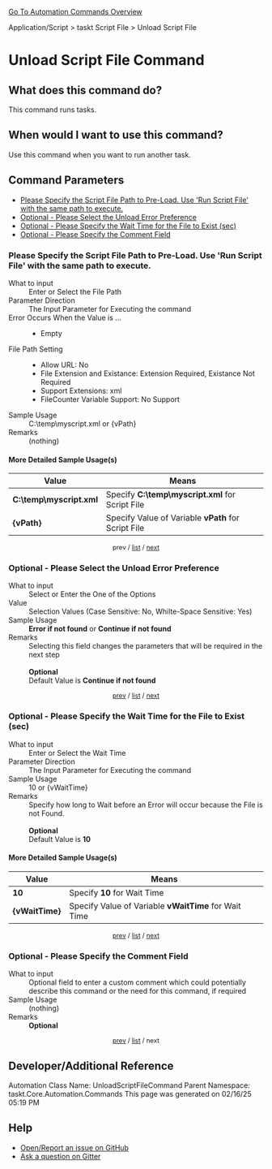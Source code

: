 <!--TITLE: Unload Script File Command -->
<!-- SUBTITLE: a command in the Application/Script group. -->
[Go To Automation Commands Overview](/automation-commands.md)


Application/Script &gt; taskt Script File &gt; Unload Script File


# Unload Script File Command


## What does this command do?
This command runs tasks.


## When would I want to use this command?
Use this command when you want to run another task.


<a id="param_list"></a>
## Command Parameters
- [Please Specify the Script File Path to Pre-Load. Use 'Run Script File' with the same path to execute.](#param_0)
- [Optional - Please Select the Unload Error Preference](#param_1)
- [Optional - Please Specify the Wait Time for the File to Exist (sec)](#param_2)
- [Optional - Please Specify the Comment Field](#param_3)


<a id="param_0"></a>
### Please Specify the Script File Path to Pre-Load. Use 'Run Script File' with the same path to execute.


<dl>
<dt>What to input</dt><dd>Enter or Select the File Path</dd>
<dt>Parameter Direction</dt><dd>The Input Parameter for Executing the command</dd>
<dt>Error Occurs When the Value is ...</dt><dd><ul>
<li>Empty</li>
</ul></dd>
<dt>File Path Setting</dt><dd><ul><li>Allow URL: No</li><li>File Extension and Existance: Extension Required, Existance <string>Not</string> Required</li><li>Support Extensions: xml</li><li>FileCounter Variable Support: No Support</li></ul></dd>
<dt>Sample Usage</dt><dd>C:\temp\myscript.xml or {vPath}</dd>
<dt>Remarks</dt><dd>(nothing)</dd>
</dl>




#### More Detailed Sample Usage(s)
| Value | Means |
|---|---|
| <strong>C:\temp\myscript.xml</strong> | Specify **C:\temp\myscript.xml** for Script File |
| <strong>{vPath}</strong> | Specify Value of Variable **vPath** for Script File |


<div style="font-size: 90%; text-align: center">


prev / [list](#param_list) / [next](#param_1)


</div>


<a id="param_1"></a>
### Optional - Please Select the Unload Error Preference


<dl>
<dt>What to input</dt><dd>Select or Enter the One of the Options</dd>
<dt>Value</dt><dd>Selection Values (Case Sensitive: No, Whilte-Space Sensitive: Yes)</dd>
<dt>Sample Usage</dt><dd><strong>Error if not found</strong> or  <strong>Continue if not found</strong></dd>
<dt>Remarks</dt><dd>Selecting this field changes the parameters that will be required in the next step<br><br>
<strong>Optional</strong><br>Default Value is <strong>Continue if not found</strong></dd>
</dl>




<div style="font-size: 90%; text-align: center">


[prev](#param_1) / [list](#param_list) / [next](#param_2)


</div>


<a id="param_2"></a>
### Optional - Please Specify the Wait Time for the File to Exist (sec)


<dl>
<dt>What to input</dt><dd>Enter or Select the Wait Time</dd>
<dt>Parameter Direction</dt><dd>The Input Parameter for Executing the command</dd>
<dt>Sample Usage</dt><dd>10 or {vWaitTime}</dd>
<dt>Remarks</dt><dd>Specify how long to Wait before an Error will occur because the File is not Found.<br><br>
<strong>Optional</strong><br>Default Value is <strong>10</strong></dd>
</dl>




#### More Detailed Sample Usage(s)
| Value | Means |
|---|---|
| <strong>10</strong> | Specify **10** for Wait Time |
| <strong>{vWaitTime}</strong> | Specify Value of Variable **vWaitTime** for Wait Time |


<div style="font-size: 90%; text-align: center">


[prev](#param_2) / [list](#param_list) / [next](#param_3)


</div>


<a id="param_3"></a>
### Optional - Please Specify the Comment Field


<dl>
<dt>What to input</dt><dd>Optional field to enter a custom comment which could potentially describe this command or the need for this command, if required</dd>
<dt>Sample Usage</dt><dd>(nothing)</dd>
<dt>Remarks</dt><dd><strong>Optional</strong><br></dd>
</dl>




<div style="font-size: 90%; text-align: center">


[prev](#param_3) / [list](#param_list) / next


</div>


## Developer/Additional Reference
Automation Class Name: UnloadScriptFileCommand
Parent Namespace: taskt.Core.Automation.Commands
This page was generated on 02/16/25 05:19 PM


## Help
- [Open/Report an issue on GitHub](https://github.com/rcktrncn/taskt/issues/new)
- [Ask a question on Gitter](https://gitter.im/taskt-rpa/Lobby)
